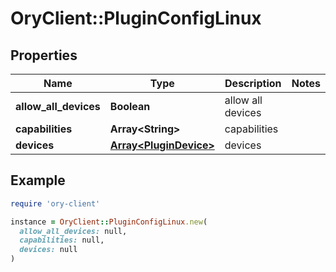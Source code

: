 # OryClient::PluginConfigLinux

## Properties

| Name | Type | Description | Notes |
| ---- | ---- | ----------- | ----- |
| **allow_all_devices** | **Boolean** | allow all devices |  |
| **capabilities** | **Array&lt;String&gt;** | capabilities |  |
| **devices** | [**Array&lt;PluginDevice&gt;**](PluginDevice.md) | devices |  |

## Example

```ruby
require 'ory-client'

instance = OryClient::PluginConfigLinux.new(
  allow_all_devices: null,
  capabilities: null,
  devices: null
)
```

